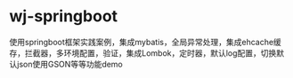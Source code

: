 # wj-springboot
使用springboot框架实践案例，集成mybatis，全局异常处理，集成ehcache缓存，拦截器，多环境配置，验证，集成Lombok，定时器，默认log配置，切换默认json使用GSON等等功能demo

